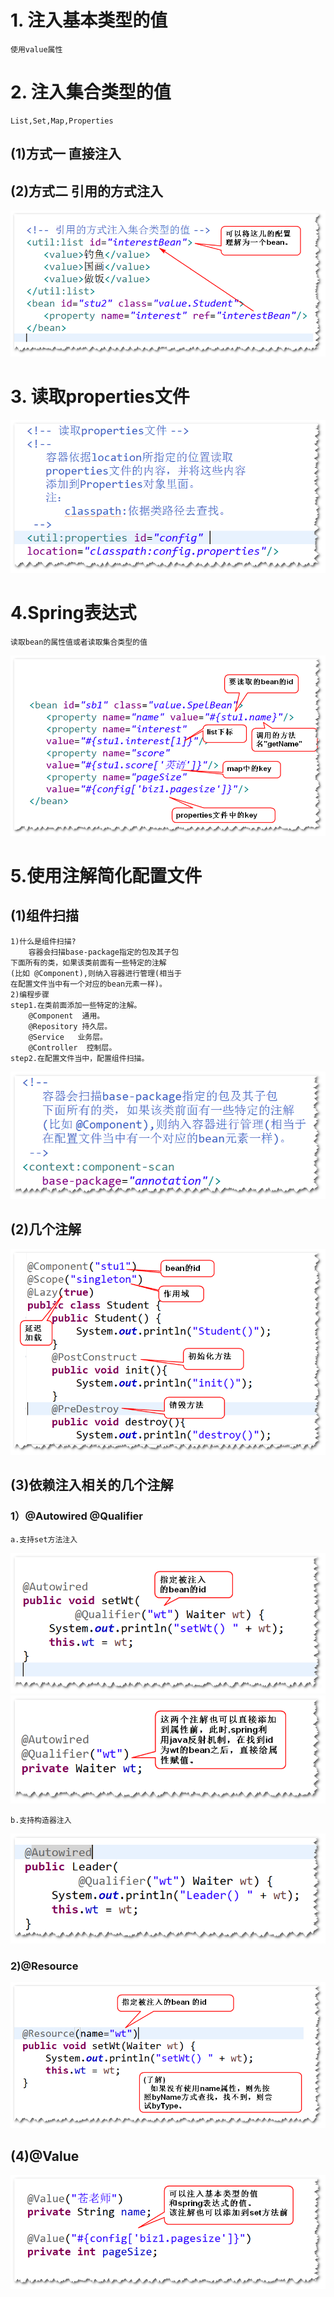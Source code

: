 # 1. 注入基本类型的值
	使用value属性 
# 2. 注入集合类型的值
	List,Set,Map,Properties 
## (1)方式一  直接注入
## (2)方式二 引用的方式注入
![](s1.png)

# 3. 读取properties文件
![](s2.png)	

# 4.Spring表达式
	读取bean的属性值或者读取集合类型的值
![](s3.png)	

# 5.使用注解简化配置文件
## (1)组件扫描
	1)什么是组件扫描?
		容器会扫描base-package指定的包及其子包
	下面所有的类，如果该类前面有一些特定的注解
	(比如 @Component),则纳入容器进行管理(相当于
	在配置文件当中有一个对应的bean元素一样)。
	2)编程步骤
	step1.在类前面添加一些特定的注解。
		@Component  通用。
		@Repository 持久层。
		@Service   业务层。
		@Controller  控制层。
	step2.在配置文件当中，配置组件扫描。
![](s4.png)	

## (2)几个注解
![](s5.png)	

## (3)依赖注入相关的几个注解
### 1）@Autowired @Qualifier
	a.支持set方法注入
![](s6.png)	
![](s7.png)	
	
	b.支持构造器注入
![](s8.png)	

### 2)@Resource	
![](s9.png)

## (4)@Value
![](s10.png)	